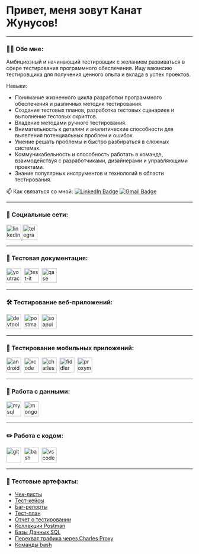 # Привет, меня зовут Канат Жунусов!

---

### 👨‍💻 Обо мне:

Амбициозный и начинающий тестировщик с желанием развиваться в сфере тестирования программного обеспечения. Ищу вакансию тестировщика для получения ценного опыта и вклада в успех проектов.

Навыки:

- Понимание жизненного цикла разработки программного обеспечения и различных методик тестирования.
- Создание тестовых планов, разработка тестовых сценариев и выполнение тестовых скриптов.
- Владение методами ручного тестирования.
- Внимательность к деталям и аналитические способности для выявления потенциальных проблем и ошибок.
- Умение решать проблемы и быстро разбираться в сложных системах.
- Коммуникабельность и способность работать в команде, взаимодействуя с разработчиками, дизайнерами и управляющими проектами.
- Знание популярных инструментов и технологий в области тестирования.

📫 Как связаться со мной: [![LinkedIn Badge](https://img.shields.io/badge/-@zhunusov-blue?style=flat&logo=LinkedIn&logoColor=white)](https://www.linkedin.com/in/zhunusov/) [![Gmail Badge](https://img.shields.io/badge/-Gmail-red?style=flat&logo=Gmail&logoColor=white)](mailto:qa.zhunusov@gmail.com)

---

### 🤝 Социальные сети:

  <div id="badges">
    <a href="https://www.linkedin.com/in/zhunusov/" target="_blank">
      <img src="https://cdn-icons-png.flaticon.com/512/2504/2504799.png" width="40" height="40" alt="linkedin" />
    </a>
    <a href="https://t.me/kan_lucky" target="_blank">
      <img src="https://cdn-icons-png.flaticon.com/512/2111/2111646.png" width="40" height="40" alt="telegram" />
    </a>
  </div>

---

### 📁 Тестовая документация:

<div>
  <img src="https://upload.wikimedia.org/wikipedia/commons/thumb/8/8d/YouTrack_Icon.svg/1024px-YouTrack_Icon.svg.png?20200803082248" title="youtrack" alt="youtrack" width="40" height="40"/>&nbsp
  <img src="https://docs.testit.software/images/testit_logo_icon.png" title="test-it" alt="test-it" width="40" height="40"/>&nbsp
  <img src="https://luna1.co/eb0187.png" title="qase" alt="qase" width="40" height="40"/>&nbsp
</div>

---

### 🛠 Тестирование веб-приложений:

<div>
  <img src="https://d33wubrfki0l68.cloudfront.net/38b5c953a4667366685d55db55d057c86db1fc54/a0fdc/static/acae6b24d940347661ca901ea07f47c1/chrome-dev-logo-icon.png" title="devtools" alt="devtools" width="40" height="40"/>&nbsp
  <img src="https://img.uxwing.com/wp-content/themes/uxwing/download/brands-social-media/postman-icon.svg" title="postman" alt="postman" width="40" height="40"/>&nbsp
  <img src="https://static0.smartbear.co/smartbearbrand/media/images/home/soapui-icon.svg" title="soapui" alt="soapui" width="40" height="40"/>&nbsp
</div>

---

### 📱 Тестирование мобильных приложений:

<div>
  <img src="https://cdn.jsdelivr.net/gh/devicons/devicon/icons/androidstudio/androidstudio-original.svg" title="android-studio" alt="android-studio" width="40" height="40"/>&nbsp
  <img src="https://cdn.jsdelivr.net/gh/devicons/devicon/icons/xcode/xcode-original.svg" title="xcode" alt="xcode" width="40" height="40"/>&nbsp
  <img src="https://cdn.icon-icons.com/icons2/3053/PNG/512/charles_proxy_macos_bigsur_icon_190302.png" title="charles-proxy" alt="charles-proxy" width="40" height="40"/>&nbsp
  <img src="https://www.megaleechers.com/storage/Fiddler-Everywhere-Icon.png" title="fiddler" alt="fiddler" width="40" height="40"/>&nbsp
  <img src="https://pbs.twimg.com/profile_images/1589614420766126080/slAIVDtr_400x400.jpg" title="proxyman" alt="proxyman" width="40" height="40"/>&nbsp
</div>


---

### 💾 Работа с данными:

<div>
  <img src="https://cdn.jsdelivr.net/gh/devicons/devicon/icons/mysql/mysql-original.svg" title="mysql" alt="mysql" width="40" height="40"/>&nbsp
  <img src="https://cdn.jsdelivr.net/gh/devicons/devicon/icons/mongodb/mongodb-original.svg" title="mongodb" alt="mongodb" width="40" height="40"/>&nbsp
</div>

---

### ✏️ Работа с кодом:

<div>
  <img src="https://cdn.jsdelivr.net/gh/devicons/devicon/icons/git/git-original.svg" title="git" alt="git" width="40" height="40"/>&nbsp
  <img src="https://upload.wikimedia.org/wikipedia/commons/thumb/4/4b/Bash_Logo_Colored.svg/1024px-Bash_Logo_Colored.svg.png?20180723054350" title="bash" alt="bash" width="40" height="40"/>&nbsp
  <img src="https://cdn.jsdelivr.net/gh/devicons/devicon/icons/vscode/vscode-original.svg" title="vscode" alt="vscode" width="40" height="40"/>&nbsp
  
</div>

---

### 📁 Тестовые артефакты:

- [Чек-листы](https://github.com/KanatZhunusov/check-lists.git)
- [Тест-кейсы](https://github.com/KanatZhunusov/test-cases.git)
- [Баг-репорты](https://github.com/KanatZhunusov/bug-reports.git)
- [Тест-план](https://github.com/KanatZhunusov/test-plan.git)
- [Отчет о тестировании](https://github.com/KanatZhunusov/test-result-report.git)
- [Коллекции Postman](https://github.com/KanatZhunusov/Postman-collections.git) 
- [Базы Данных SQL](https://github.com/KanatZhunusov/SQL.git)
- [Перехват трафика через Charles Proxy](https://github.com/KanatZhunusov/Charles-Proxy.git)
- [Команды bash](https://github.com/KanatZhunusov/Bash_commands.git)
